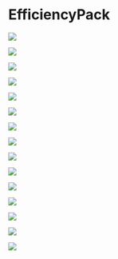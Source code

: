 # EfficiencyPack

![](https://github.com/tylercorbley/EfficiencyPack/blob/master/gif%20folder/Center%20Room%20and%20Tag.gif)

![](https://github.com/tylercorbley/EfficiencyPack/blob/master/gif%20folder/Door%20Fire%20Rating.gif)

![](https://github.com/tylercorbley/EfficiencyPack/blob/master/gif%20folder/Door%20Inset%20Or%20Wrapped.gif)

![](https://github.com/tylercorbley/EfficiencyPack/blob/master/gif%20folder/Door%20Storefront%20Mark.gif)

![](https://github.com/tylercorbley/EfficiencyPack/blob/master/gif%20folder/Duplicate%20Sheet.gif)

![](https://github.com/tylercorbley/EfficiencyPack/blob/master/gif%20folder/Floors%20By%20Rooms.gif)

![](https://github.com/tylercorbley/EfficiencyPack/blob/master/gif%20folder/Floors%20by%20Department.gif)

![](https://github.com/tylercorbley/EfficiencyPack/blob/master/gif%20folder/Forest%20Generator.gif)

![](https://github.com/tylercorbley/EfficiencyPack/blob/master/gif%20folder/Lines%20by%20Room.gif)

![](https://github.com/tylercorbley/EfficiencyPack/blob/master/gif%20folder/Make%20Interior%20Elevations.gif)

![](https://github.com/tylercorbley/EfficiencyPack/blob/master/gif%20folder/Make%20Storefront%20Elevations.gif)

![](https://github.com/tylercorbley/EfficiencyPack/blob/master/gif%20folder/Plans%20by%20Room.gif)

![](https://github.com/tylercorbley/EfficiencyPack/blob/master/gif%20folder/Raise%20Crop%20Boundary%20and%20Create%20Donut.gif)

![](https://github.com/tylercorbley/EfficiencyPack/blob/master/gif%20folder/Rename%20View.gif)

![](https://github.com/tylercorbley/EfficiencyPack/blob/master/gif%20folder/Set%20New%20Type%20Image.gif)
